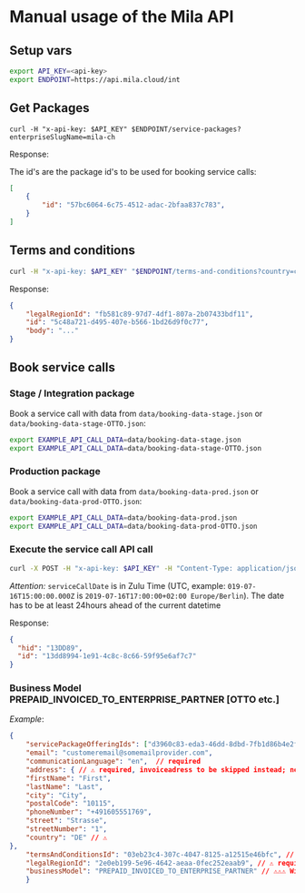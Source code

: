 
# Manual usage of the Mila API

## Setup vars

```bash
export API_KEY=<api-key>
export ENDPOINT=https://api.mila.cloud/int
```

## Get Packages

```
curl -H "x-api-key: $API_KEY" $ENDPOINT/service-packages?enterpriseSlugName=mila-ch
```

Response:

The id's are the package id's to be used for booking service calls:

```json
[
    {
        "id": "57bc6064-6c75-4512-adac-2bfaa837c783",
    }
]

```

## Terms and conditions

```bash
curl -H "x-api-key: $API_KEY" "$ENDPOINT/terms-and-conditions?country=ch&language=en"
```

Response:

```json
{
    "legalRegionId": "fb581c89-97d7-4df1-807a-2b07433bdf11",
    "id": "5c48a721-d495-407e-b566-1bd26d9f0c77",
    "body": "..."
}
```

## Book service calls

### Stage / Integration package

Book a service call with data from `data/booking-data-stage.json` or `data/booking-data-stage-OTTO.json`:

```bash
export EXAMPLE_API_CALL_DATA=data/booking-data-stage.json
export EXAMPLE_API_CALL_DATA=data/booking-data-stage-OTTO.json
```

### Production package

Book a service call with data from `data/booking-data-prod.json` or `data/booking-data-prod-OTTO.json`:

```bash
export EXAMPLE_API_CALL_DATA=data/booking-data-prod.json
export EXAMPLE_API_CALL_DATA=data/booking-data-prod-OTTO.json
```

### Execute the service call API call


```bash
curl -X POST -H "x-api-key: $API_KEY" -H "Content-Type: application/json" -d @$EXAMPLE_API_CALL_DATA $ENDPOINT/service-calls $ENDPOINT/service-calls
```

*Attention:* `serviceCallDate` is in Zulu Time (UTC, example: `019-07-16T15:00:00.000Z` is `2019-07-16T17:00:00+02:00 Europe/Berlin`). The date has to be at least 24hours ahead of the current datetime 


Response:

```json
{
  "hid": "13DD89",
  "id": "13dd8994-1e91-4c8c-8c66-59f95e6af7c7"
}
```

### Business Model PREPAID_INVOICED_TO_ENTERPRISE_PARTNER [OTTO etc.]

*Example*: 
```json
{
    "servicePackageOfferingIds": ["d3960c83-eda3-46dd-8dbd-7fb1d86b4e2f"], // ⚠️ SPO has to be provided by the enterprise partner with 
    "email": "customeremail@somemailprovider.com",
    "communicationLanguage": "en",  // required
    "address": { // ⚠️ required, invoiceadress to be skipped instead; need to be valid as Google Maps checks correctness
    "firstName": "First",
    "lastName": "Last",
    "city": "City",
    "postalCode": "10115",
    "phoneNumber": "+491605551769",
    "street": "Strasse",
    "streetNumber": "1",
    "country": "DE" // ⚠️
},
    "termsAndConditionsId": "03eb23c4-307c-4047-8125-a12515e46bfc", // ⚠️ should not be required but we got some errors, this is German T&C for customers without cancellation but any valid T&C is ok
    "legalRegionId": "2e0eb199-5e96-4642-aeaa-0fec252eaab9", // ⚠️ required, this is Germany in Prod
    "businessModel": "PREPAID_INVOICED_TO_ENTERPRISE_PARTNER" // ⚠️⚠️⚠️ Without this, the subsequent steps in the booking are wrong (change of price, invoice address, etc.)
    }
```
